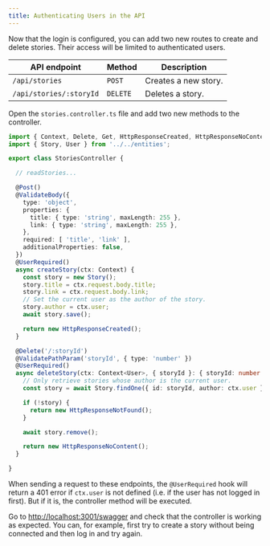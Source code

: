 ```yaml
---
title: Authenticating Users in the API
---
```


Now that the login is configured, you can add two new routes to create and delete stories. Their access will be limited to authenticated users. 

| API endpoint | Method | Description |
| --- | --- | --- |
| `/api/stories` | `POST` | Creates a new story. |
| `/api/stories/:storyId` | `DELETE` | Deletes a story. |

Open the `stories.controller.ts` file and add two new methods to the controller.

```typescript
import { Context, Delete, Get, HttpResponseCreated, HttpResponseNoContent, HttpResponseNotFound, HttpResponseOK, Post, UserRequired, ValidateBody, ValidatePathParam, ValidateQueryParam } from '@foal/core';
import { Story, User } from '../../entities';

export class StoriesController {

  // readStories...

  @Post()
  @ValidateBody({
    type: 'object',
    properties: {
      title: { type: 'string', maxLength: 255 },
      link: { type: 'string', maxLength: 255 },
    },
    required: [ 'title', 'link' ],
    additionalProperties: false,
  })
  @UserRequired()
  async createStory(ctx: Context) {
    const story = new Story();
    story.title = ctx.request.body.title;
    story.link = ctx.request.body.link;
    // Set the current user as the author of the story.
    story.author = ctx.user;
    await story.save();

    return new HttpResponseCreated();
  }

  @Delete('/:storyId')
  @ValidatePathParam('storyId', { type: 'number' })
  @UserRequired()
  async deleteStory(ctx: Context<User>, { storyId }: { storyId: number }) {
    // Only retrieve stories whose author is the current user.
    const story = await Story.findOne({ id: storyId, author: ctx.user });

    if (!story) {
      return new HttpResponseNotFound();
    }

    await story.remove();

    return new HttpResponseNoContent();
  }

}
```

When sending a request to these endpoints, the `@UserRequired` hook will return a 401 error if `ctx.user` is not defined (i.e. if the user has not logged in first). But if it is, the controller method will be executed.

Go to [http://localhost:3001/swagger](http://localhost:3001/swagger) and check that the controller is working as expected. You can, for example, first try to create a story without being connected and then log in and try again.